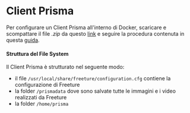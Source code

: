 
# Client Prisma

Per configurare un Client Prisma all'interno di Docker, scaricare e scompattare il file *.zip* da questo [link](https://github.com/lorenz10/iso-prisma/releases/download/v1.2.0/PrismaDocker.zip) e seguire la procedura contenuta in questa [guida](https://github.com/lorenz10/iso-prisma/tree/main/prisma-docker).

#### Struttura del File System

Il Client Prisma è strutturato nel seguente modo:

- il file `/usr/local/share/freeture/configuration.cfg` contiene la configurazione di Freeture
- la folder `/prismadata` dove sono salvate tutte le immagini e i video realizzati da Freeture
- la folder `/home/prisma` 

